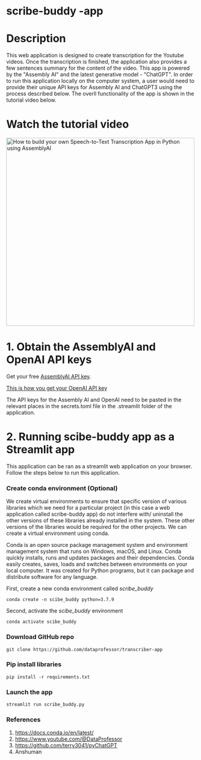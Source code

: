 # scribe-buddy -app 

# Description 
This web application is designed to create transcription for the Youtube videos. Once the transcription is finished, the application also provides a few sentences summary for the content of the video. This app is powered by the "Assembly AI" and the latest generative model - "ChatGPT". In order to run this application locally on the computer system, a user would need to provide their unique API keys for Assembly AI and ChatGPT3 using the process described below. The overll functionality of the app is shown in the tutorial video below. 

# Watch the tutorial video
<a href="https://youtu.be/NNq_XBVk30w"><img src="http://img.youtube.com/vi/NNq_XBVk30w/0.jpg" alt="How to build your own Speech-to-Text Transcription App in Python using AssemblyAI" title="How to build your own Speech-to-Text Transcription App in Python using AssemblyAI" width="500" /></a>

# 1. Obtain the AssemblyAI and OpenAI API keys

Get your free [AssemblyAI API key](https://www.assemblyai.com/?utm_source=youtube&utm_medium=social&utm_campaign=dataprofessor).

[This is how you get your OpenAI API key](https://elephas.app/blog/how-to-create-openai-api-keys-cl5c4f21d281431po7k8fgyol0)

The API keys for the Assembly AI and OpenAI need to be pasted in the relevant places in the secrets.toml file in the .streamlit folder of the application. 

# 2. Running scibe-buddy app as a Streamlit app
This application can be ran as a streamlit web application on your browser. Follow the steps below to run this application. 

### Create conda environment (Optional)
We create virtual environments to ensure that specific version of various libraries which we need for a particular project (in this case a web application called scribe-buddy app) do not interfere with/ uninstall the other versions of these libraries already installed in the system. These other versions of the libraries would be required for the other projects. We can create a virtual environment using conda. 

Conda is an open source package management system and environment management system that runs on Windows, macOS, and Linux. Conda quickly installs, runs and updates packages and their dependencies. Conda easily creates, saves, loads and switches between environments on your local computer. It was created for Python programs, but it can package and distribute software for any language.

First, create a new conda environment called *scribe_buddy*
```
conda create -n scibe_buddy python=3.7.9
```
Second, activate the *scibe_buddy* environment
```
conda activate scibe_buddy
```

###  Download GitHub repo

```
git clone https://github.com/dataprofessor/transcriber-app
```

###  Pip install libraries
```
pip install -r requirements.txt
```

###  Launch the app

```
streamlit run scribe_buddy.py
```

### References

1) https://docs.conda.io/en/latest/
2) https://www.youtube.com/@DataProfessor
3) https://github.com/terry3041/pyChatGPT
4) Anshuman


